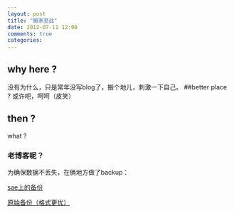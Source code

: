 ```yaml
---
layout: post
title: "搬家至此"
date: 2012-07-11 12:08
comments: true
categories: 
---
```


## why here ?
没有为什么，只是常年没写blog了，搬个地儿，刺激一下自己。
##better place ?
或许吧，呵呵（皮笑）
## then ?
what ?
### 老博客呢？
为确保数据不丢失，在俩地方做了backup：

[sae上的备份](http://filodoldblog.sinaapp.com)

[原始备份（格式更优）](http://blogold.filod.net)
